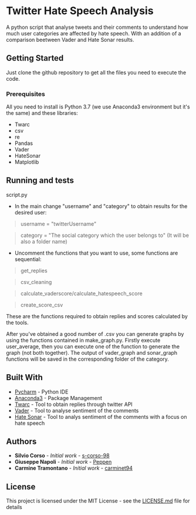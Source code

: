 # Twitter Hate Speech Analysis

A python script that analyse tweets and their comments to understand how much user categories are affected by hate speech. With an addition of a comparison beetween Vader and Hate Sonar results.

## Getting Started
Just clone the github repository to get all the files you need to execute the code.


### Prerequisites

All you need to install is Python 3.7 (we use Anaconda3 environment but it's the same) and these libraries:
* Twarc
* csv
* re
* Pandas
* Vader
* HateSonar
* Matplotlib


## Running and tests

script.py

* In the main change "username" and "category" to obtain results for the desired user:
> username = "twitterUsername"

> category = "The social category which the user belongs to" (It will be also a folder name)


* Uncomment the functions that you want to use, some functions are sequential:
> get_replies

> csv_cleaning

> calculate_vaderscore/calculate_hatespeech_score

> create_score_csv 

These are the functions required to obtain replies and scores calculated by the tools.

After you've obtained a good number of .csv you can generate graphs by using the functions contained in make_graph.py.
Firstly execute user_average, then you can execute one of the function to generate the graph (not both together).
The output of vader_graph and sonar_graph functions will be saved in the corresponding folder of the category.



## Built With

* [Pycharm](https://www.jetbrains.com/pycharm/) - Python IDE
* [Anaconda3](https://www.anaconda.com/) - Package Management
* [Twarc](https://github.com/DocNow/twarc) - Tool to obtain replies through twitter API
* [Vader](https://github.com/cjhutto/vaderSentiment) - Tool to analyse sentiment of the comments
* [Hate Sonar](https://github.com/Hironsan/HateSonar) - Tool to analys sentiment of the comments with a focus on hate speech


## Authors

* **Silvio Corso** - *Initial work* - [s-corso-98](https://github.com/s-corso-98)
* **Giuseppe Napoli** - *Initial work* - [Peppen](https://github.com/Peppen)
* **Carmine Tramontano** - *Initial work* - [carminet94](https://github.com/carminet94)

## License

This project is licensed under the MIT License - see the [LICENSE.md](LICENSE.md) file for details
